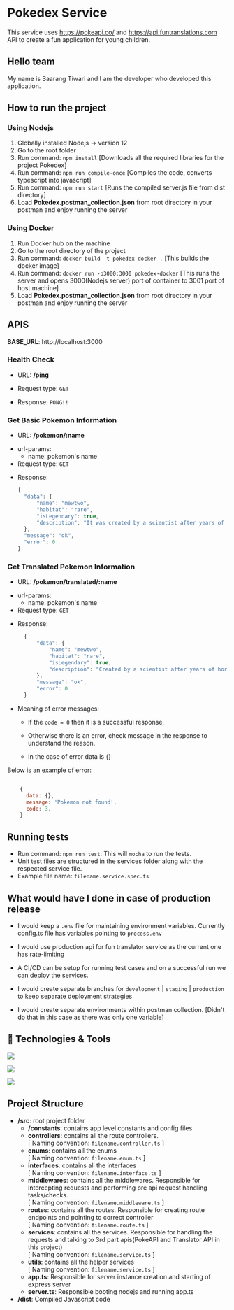 # Pokedex Service

This service uses https://pokeapi.co/ and https://api.funtranslations.com API to create a fun application for young children.

## Hello team

My name is Saarang Tiwari and I am the developer who developed this application.

## How to run the project

### Using Nodejs

1. Globally installed Nodejs -> version 12
2. Go to the root folder
3. Run command: `npm install` [Downloads all the required libraries for the project Pokedex]
4. Run command: `npm run compile-once` [Compiles the code, converts typescript into javascript]
5. Run command: `npm run start` [Runs the compiled server.js file from dist directory]
6. Load **Pokedex.postman_collection.json** from root directory in your postman and enjoy running the server

### Using Docker

1. Run Docker hub on the machine
2. Go to the root directory of the project
3. Run command: `docker build -t pokedex-docker .` [This builds the docker image]
4. Run command: `docker run -p3000:3000 pokedex-docker` [This runs the server and opens 3000(Nodejs server) port of container to 3001 port of host machine]
5. Load **Pokedex.postman_collection.json** from root directory in your postman and enjoy running the server

## APIS

**BASE_URL**: http://localhost:3000

### Health Check

- URL: **/ping**

* Request type: `GET`

- Response:
  `PONG!!`

### Get Basic Pokemon Information

- URL: **/pokemon/:name**

* url-params:
  - name: pokemon's name
* Request type: `GET`

- Response:

  ```javascript
  {
    "data": {
        "name": "mewtwo",
        "habitat": "rare",
        "isLegendary": true,
        "description": "It was created by a scientist after years of horrific gene splicing and DNA engineering experiments."
    },
    "message": "ok",
    "error": 0
  }

  ```

### Get Translated Pokemon Information

- URL: **/pokemon/translated/:name**

* url-params:
  - name: pokemon's name
* Request type: `GET`

- Response:

  ```javascript
    {
        "data": {
            "name": "mewtwo",
            "habitat": "rare",
            "isLegendary": true,
            "description": "Created by a scientist after years of horrific gene splicing and dna engineering experiments,  it was."
        },
        "message": "ok",
        "error": 0
    }

  ```

* Meaning of error messages:

  - If the `code = 0` then it is a successful response,

  - Otherwise there is an error, check message in the response to understand the reason.

  - In the case of error data is {}

Below is an example of error:

```javascript

    {
      data: {},
      message: 'Pokemon not found',
      code: 3,
    }

```

## Running tests

- Run command: `npm run test`: This will `mocha` to run the tests.
- Unit test files are structured in the services folder along with the respected service file.
- Example file name: `filename.service.spec.ts`

## What would have I done in case of production release

- I would keep a `.env` file for maintaining environment variables. Currently config.ts file has variables pointing to `process.env`

- I would use production api for fun translator service as the current one has rate-limiting
- A CI/CD can be setup for running test cases and on a successful run we can deploy the services.
- I would create separate branches for `development` | `staging` | `production` to keep separate deployment strategies
- I would create separate environments within postman collection. [Didn't do that in this case as there was only one variable]

## 🔧 Technologies & Tools

![](https://img.shields.io/badge/Tools-Docker-informational?style=flat&logo=docker&logoColor=white&color=2bbc8a)

![](https://img.shields.io/badge/Code-Typescript-informational?style=flat&logo=typescript&logoColor=white&color=2bbc8a)

![](https://img.shields.io/badge/Code-Nodejs-informational?style=flat&logo=node.js&logoColor=white&color=2bbc8a)

## Project Structure

- **/src**: root project folder
  - **/constants**: contains app level constants and config files
  - **controllers**: contains all the route controllers.<br />
    [ Naming convention: `filename.controller.ts` ]
  - **enums**: contains all the enums<br />
    [ Naming convention: `filename.enum.ts` ]
  - **interfaces**: contains all the interfaces<br />
    [ Naming convention: `filename.interface.ts` ]
  - **middlewares**: contains all the middlewares. Responsible for intercepting requests and performing pre api request handling tasks/checks.<br />
    [ Naming convention: `filename.middleware.ts` ]
  - **routes**: contains all the routes. Responsible for creating route endpoints and pointing to correct controller<br />
    [ Naming convention: `filename.route.ts` ]
  - **services**: contains all the services. Responsible for handling the requests and talking to 3rd part apis(PokeAPI and Translator API in this project) <br />
    [ Naming convention: `filename.service.ts` ]
  - **utils**: contains all the helper services<br />
    [ Naming convention: `filename.service.ts` ]
  - **app.ts**: Responsible for server instance creation and starting of express server
  - **server.ts**: Responsible booting nodejs and running app.ts
- **/dist**: Compiled Javascript code

